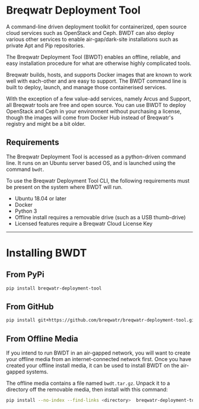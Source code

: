 # Breqwatr Deployment Tool

A command-line driven deployment toolkit for containerized, open source cloud
services such as OpenStack and Ceph. BWDT can also deploy various other
services to enable air-gap/dark-site installations such as private Apt and Pip
repositories.

The Breqwatr Deployment Tool (BWDT) enables an offline, reliable, and easy
installation procedure for what are otherwise highly complicated tools.

Breqwatr builds, hosts, and supports Docker images that are known to work well
with each-other and are easy to support. The BWDT command line is built to
deploy, launch, and manage those containerised services.

With the exception of a few value-add services, namely Arcus and Support, all
Breqwatr tools are free and open source. You can use BWDT to deploy OpenStack
and Ceph in your environment without purchasing a license, though the images
will come from Docker Hub instead of Breqwatr's registry and might be a bit
older.



## Requirements

The Breqwatr Deployment Tool is accessed as a python-driven command line. It
runs on an Ubuntu server based OS, and is launched using the command `bwdt`.

To use the Breqwatr Deployment Tool CLI, the following requirements must be
present on the system where BWDT will run.

- Ubuntu 18.04 or later
- Docker
- Python 3
- Offline install requires a removable drive (such as a USB thumb-drive)
- Licensed features require a Breqwatr Cloud License Key


---


# Installing BWDT

## From PyPi

```bash
pip install breqwatr-deployment-tool
```

## From GitHub

```bash
pip install git+https://github.com/breqwatr/breqwatr-deployment-tool.git
```

## From Offline Media

If you intend to run BWDT in an air-gapped network, you will want to create
your offline media from an internet-connected network first. Once you have
created your offline install media, it can be used to install BWDT on the
air-gapped systems.

The offline media contains a file named `bwdt.tar.gz`. Unpack it to a
directory off the removable media, then install with this command:

```bash
pip install --no-index --find-links <directory>  breqwatr-deployment-tool
```
